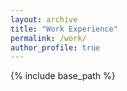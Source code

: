 ```yaml
---
layout: archive
title: "Work Experience"
permalink: /work/
author_profile: true
---
```


{% include base_path %}



